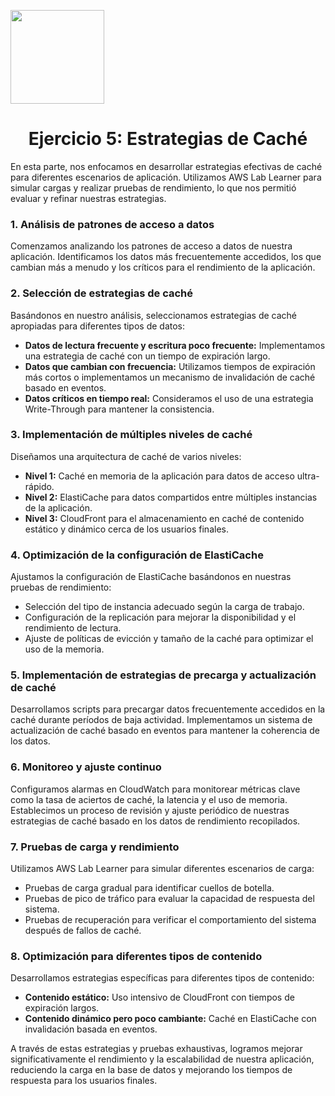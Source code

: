<p align="left">
  <img src="https://semanadelcannabis.cayetano.edu.pe/assets/img/logo-upch.png" width="150">
  <h1 align="center">Ejercicio 5: Estrategias de Caché</h1>
</p>
En esta parte, nos enfocamos en desarrollar estrategias efectivas de caché para diferentes escenarios de aplicación. Utilizamos AWS Lab Learner para simular cargas y realizar pruebas de rendimiento, lo que nos permitió evaluar y refinar nuestras estrategias.

### 1. Análisis de patrones de acceso a datos
Comenzamos analizando los patrones de acceso a datos de nuestra aplicación. Identificamos los datos más frecuentemente accedidos, los que cambian más a menudo y los críticos para el rendimiento de la aplicación.

### 2. Selección de estrategias de caché
Basándonos en nuestro análisis, seleccionamos estrategias de caché apropiadas para diferentes tipos de datos:
- **Datos de lectura frecuente y escritura poco frecuente:** Implementamos una estrategia de caché con un tiempo de expiración largo.
- **Datos que cambian con frecuencia:** Utilizamos tiempos de expiración más cortos o implementamos un mecanismo de invalidación de caché basado en eventos.
- **Datos críticos en tiempo real:** Consideramos el uso de una estrategia Write-Through para mantener la consistencia.

### 3. Implementación de múltiples niveles de caché
Diseñamos una arquitectura de caché de varios niveles:
- **Nivel 1:** Caché en memoria de la aplicación para datos de acceso ultra-rápido.
- **Nivel 2:** ElastiCache para datos compartidos entre múltiples instancias de la aplicación.
- **Nivel 3:** CloudFront para el almacenamiento en caché de contenido estático y dinámico cerca de los usuarios finales.

### 4. Optimización de la configuración de ElastiCache
Ajustamos la configuración de ElastiCache basándonos en nuestras pruebas de rendimiento:
- Selección del tipo de instancia adecuado según la carga de trabajo.
- Configuración de la replicación para mejorar la disponibilidad y el rendimiento de lectura.
- Ajuste de políticas de evicción y tamaño de la caché para optimizar el uso de la memoria.

### 5. Implementación de estrategias de precarga y actualización de caché
Desarrollamos scripts para precargar datos frecuentemente accedidos en la caché durante períodos de baja actividad.
Implementamos un sistema de actualización de caché basado en eventos para mantener la coherencia de los datos.

### 6. Monitoreo y ajuste continuo
Configuramos alarmas en CloudWatch para monitorear métricas clave como la tasa de aciertos de caché, la latencia y el uso de memoria.
Establecimos un proceso de revisión y ajuste periódico de nuestras estrategias de caché basado en los datos de rendimiento recopilados.

### 7. Pruebas de carga y rendimiento
Utilizamos AWS Lab Learner para simular diferentes escenarios de carga:
- Pruebas de carga gradual para identificar cuellos de botella.
- Pruebas de pico de tráfico para evaluar la capacidad de respuesta del sistema.
- Pruebas de recuperación para verificar el comportamiento del sistema después de fallos de caché.

### 8. Optimización para diferentes tipos de contenido
Desarrollamos estrategias específicas para diferentes tipos de contenido:
- **Contenido estático:** Uso intensivo de CloudFront con tiempos de expiración largos.
- **Contenido dinámico pero poco cambiante:** Caché en ElastiCache con invalidación basada en eventos.

A través de estas estrategias y pruebas exhaustivas, logramos mejorar significativamente el rendimiento y la escalabilidad de nuestra aplicación, reduciendo la carga en la base de datos y mejorando los tiempos de respuesta para los usuarios finales.

